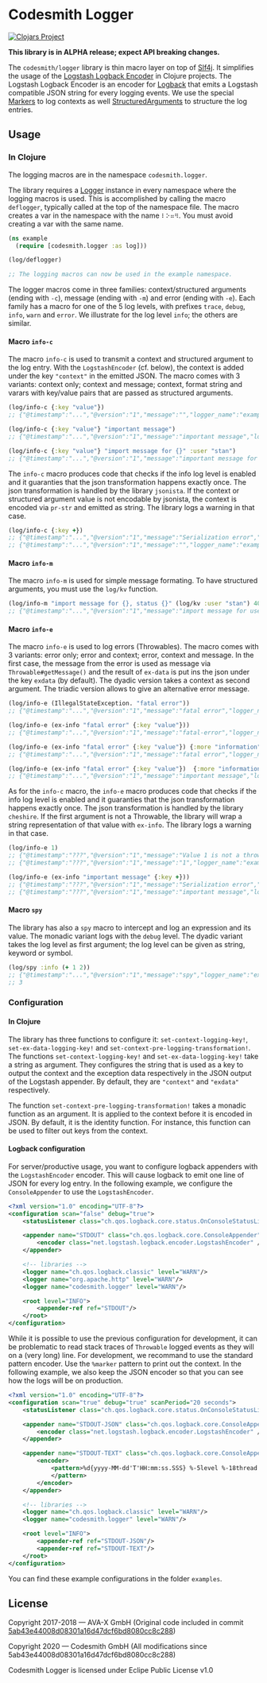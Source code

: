 # Codesmith Logger

[![Clojars Project](https://img.shields.io/clojars/v/codesmith/logger.svg)](https://clojars.org/codesmith/logger)

**This library is in ALPHA release; expect API breaking changes.**

The `codesmith/logger` library is thin macro layer on top of [Slf4j](http://www.slf4j.org).
It simplifies the usage of the [Logstash Logback Encoder](https://github.com/logstash/logstash-logback-encoder)
in Clojure projects. The Logstash Logback Encoder is an encoder for [Logback](http://logback.qos.ch)
that emits a Logstash compatible JSON string for every logging events. We use the special
[Markers](https://github.com/logstash/logstash-logback-encoder/blob/master/src/main/java/net/logstash/logback/marker/Markers.java)
to log contexts as well [StructuredArguments](https://github.com/logstash/logstash-logback-encoder/blob/master/src/main/java/net/logstash/logback/argument/StructuredArguments.java)
to structure the log entries.

## Usage

### In Clojure

The logging macros are in the namespace `codesmith.logger`.

The library requires a [Logger](https://www.javadoc.io/doc/org.slf4j/slf4j-api/1.7.29/org/slf4j/Logger.html) instance
in every namespace where the logging macros is used.
This is accomplished by calling the macro `deflogger`, typically called at the top of the namespace file. The macro 
creates a var in the namespace with the name `⠇⠕⠶⠻`. You must avoid creating a var with the same name.

```clojure
(ns example
  (require [codesmith.logger :as log]))

(log/deflogger)

;; The logging macros can now be used in the example namespace.
``` 

The logger macros come in three families: context/structured arguments (ending with `-c`), message (ending with `-m`)
and error (ending with `-e`). Each family has a macro for one of the 5 log levels, with prefixes `trace`,
`debug`, `info`, `warn` and `error`. We illustrate for the log level `info`; the others are similar.

#### Macro `info-c`

The macro `info-c` is used to transmit a context and structured argument to the log entry.
With the `LogstashEncoder` (cf. below), the context is added under the key `"context"` in the emitted JSON.
The macro comes with 3 variants: context only; context and message; context, format string and varars with key/value pairs
that are passed as structured arguments.

```clojure
(log/info-c {:key "value"})
;; {"@timestamp":"...","@version":"1","message":"","logger_name":"example",...,"context":{"key":"value"}}

(log/info-c {:key "value"} "important message")
;; {"@timestamp":"...","@version":"1","message":"important message","logger_name":"example",...,"context":{"key":"value"}}

(log/info-c {:key "value"} "import message for {}" :user "stan")
;; {"@timestamp":"...","@version":"1","message":"important message for user=\"stan\"","logger_name":"example",...,"context":{"key":"value"}, "user":"stan"}
```

The `info-c` macro produces code that checks if the info log level is enabled and it guaranties that
the json transformation happens exactly once. The json transformation is handled by the 
library `jsonista`. If the context or structured argument value is not encodable by jsonista,
the context is encoded via `pr-str` and emitted as string. The library logs a warning in that case.

```clojure
(log/info-c {:key +})
;; {"@timestamp":"...","@version":"1","message":"Serialization error","logger_name":"codesmith.logger.core","level":"WARN",...,"stack_trace":"com.fasterxml.jackson.core.JsonGenerationException: Cannot JSON encode object of class: class clojure.core$_PLUS_: clojure.core$_PLUS_@7a5a9ca1...."}
;; {"@timestamp":"...","@version":"1","message":"","logger_name":"example","context":"{:key #object[clojure.core$_PLUS_ 0x7a5a9ca1 \"clojure.core$_PLUS_@7a5a9ca1\"]}"}
``` 

#### Macro `info-m`

The macro `info-m` is used for simple message formating. To have structured arguments, you must use the `log/kv` function.

```clojure
(log/info-m "import message for {}, status {}" (log/kv :user "stan") 400)
;; {"@timestamp":"...","@version":"1","message":"import message for user=stan, status 400","logger_name":"example","user":"stan"...}
```

#### Macro `info-e`

The macro `info-e` is used to log errors (Throwables). The macro comes with 3 variants: error only;
error and context; error, context and message. In the first case, the message from the error
is used as message via `Throwable#getMessage()` and the result of `ex-data` is put ins the json under
the key `exdata` (by default). The dyadic version takes a context as second argument.
The triadic version allows to give an alternative error message.

```clojure
(log/info-e (IllegalStateException. "fatal error"))
;; {"@timestamp":"...","@version":"1","message":"fatal error","logger_name":"example",...,"stack_trace":"..."}

(log/info-e (ex-info "fatal error" {:key "value"}))
;; {"@timestamp":"...","@version":"1","message":"fatal-error","logger_name":"example",...,"stack_trace":"...","exdata":{"key":"value"}}

(log/info-e (ex-info "fatal error" {:key "value"}) {:more "information"})
;; {"@timestamp":"...","@version":"1","message":"fatal error","logger_name":"example",...,"stack_trace":"...","exdata":{"key":"value"},"context":{"more":"information"}}

(log/info-e (ex-info "fatal error" {:key "value"})  {:more "information"} "important message")
;; {"@timestamp":"...","@version":"1","message":"important message","logger_name":"example",...,"stack_trace":"...","exdata":{"key":"value"},"context":{"more":"information"}}
```

As for the `info-c` macro, the `info-e` macro produces code that checks if the info log level is enabled
and it guaranties that the json transformation happens exactly once.
The json transformation is handled by the library `cheshire`.
If the first argument is not a Throwable, the library will wrap a string representation of
that value with `ex-info`. The library logs a warning in that case.

```clojure
(log/info-e 1)
;; {"@timestamp":"???","@version":"1","message":"Value 1 is not a throwable; wrapping in ex-info","logger_name":"codesmith.logger.core","level":"WARN",...}
;; {"@timestamp":"???","@version":"1","message":"1","logger_name":"example",...,"stack_trace":"clojure.lang.ExceptionInfo: 1","exdata":{}}

(log/info-e (ex-info "important message" {:key +}))
;; {"@timestamp":"???","@version":"1","message":"Serialization error","logger_name":"codesmith.logger.core","level":"WARN",...,"stack_trace":"com.fasterxml.jackson.core.JsonGenerationException: Cannot JSON encode object of class: class clojure.core$_PLUS_: clojure.core$_PLUS_@7a5a9ca1..."}
;; {"@timestamp":"???","@version":"1","message":"important message","logger_name":"example",...,"stack_trace":"...","exdata":"{:key #object[clojure.core$_PLUS_ 0x7a5a9ca1 \"clojure.core$_PLUS_@7a5a9ca1\"]}"}
```

#### Macro `spy`

The library has also a `spy` macro to intercept and log an expression and its value. The monadic variant
logs with the `debug` level. The dyadic variant takes the log level as first argument; the log level can
be given as string, keyword or symbol.

```clojure
(log/spy :info (+ 1 2))
;; {"@timestamp":"...","@version":"1","message":"spy","logger_name":"example","context":{"expression":"(+ 1 2)","value":3}}
;; 3
```

### Configuration

#### In Clojure

The library has three functions to configure it: `set-context-logging-key!`, `set-ex-data-logging-key!` and
`set-context-pre-logging-transformation!`. The functions `set-context-logging-key!` and `set-ex-data-logging-key!` take
a string as argument. They configures the string that is used as a key to output the context and the exception data
respectively in the JSON output of the Logstash appender. By default, they are `"context"` and `"exdata"` respectively.

The function `set-context-pre-logging-transformation!` takes a monadic function as an argument. It
is applied to the context before it is encoded in JSON. By default, it is the identity function.
For instance, this function can be used to filter out keys from the context.

#### Logback configuration

For server/productive usage, you want to configure logback appenders with the `LogstashEncoder` encoder.
This will cause logback to emit one line of JSON for every log entry. In the following example, 
we configure the `ConsoleAppender` to use the `LogstashEncoder`.

```xml
<?xml version="1.0" encoding="UTF-8"?>
<configuration scan="false" debug="true">
	<statusListener class="ch.qos.logback.core.status.OnConsoleStatusListener" />

	<appender name="STDOUT" class="ch.qos.logback.core.ConsoleAppender">
		<encoder class="net.logstash.logback.encoder.LogstashEncoder" />
	</appender>

	<!-- libraries -->
	<logger name="ch.qos.logback.classic" level="WARN"/>
	<logger name="org.apache.http" level="WARN"/>
	<logger name="codesmith.logger" level="WARN"/>

	<root level="INFO">
		<appender-ref ref="STDOUT"/>
	</root>
</configuration>
```

While it is possible to use the previous configuration for development, it can be problematic
to read stack traces of `Throwable` logged events as they will on a (very long) line. For development,
we recommand to use the standard pattern encoder. Use the `%marker` pattern to print out the context.
In the following example, we also keep the JSON encoder so that you can see how the logs will be
on production.

```xml
<?xml version="1.0" encoding="UTF-8"?>
<configuration scan="true" debug="true" scanPeriod="20 seconds">
	<statusListener class="ch.qos.logback.core.status.OnConsoleStatusListener" />

	<appender name="STDOUT-JSON" class="ch.qos.logback.core.ConsoleAppender">
		<encoder class="net.logstash.logback.encoder.LogstashEncoder" />
	</appender>

	<appender name="STDOUT-TEXT" class="ch.qos.logback.core.ConsoleAppender">
		<encoder>
			<pattern>%d{yyyy-MM-dd'T'HH:mm:ss.SSS} %-5level %-18thread - %marker - %msg%n
			</pattern>
		</encoder>
	</appender>

	<!-- libraries -->
	<logger name="ch.qos.logback.classic" level="WARN"/>
	<logger name="codesmith.logger" level="WARN"/>

	<root level="INFO">
		<appender-ref ref="STDOUT-JSON"/>
		<appender-ref ref="STDOUT-TEXT"/>
	</root>
</configuration>
```

You can find these example configurations in the folder `examples`.

## License

Copyright 2017-2018 — AVA-X GmbH (Original code
included in commit [5ab43e44008d08301a16d47dcf6bd8080cc8c288](https://github.com/codesmith-gmbh/logger/commit/5ab43e44008d08301a16d47dcf6bd8080cc8c288))

Copyright 2020 — Codesmith GmbH (All modifications since 5ab43e44008d08301a16d47dcf6bd8080cc8c288)

Codesmith Logger is licensed under Eclipe Public License v1.0
